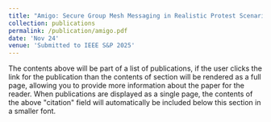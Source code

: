 ```yaml
---
title: "Amigo: Secure Group Mesh Messaging in Realistic Protest Scenarios"
collection: publications
permalink: /publication/amigo.pdf
date: 'Nov 24'
venue: 'Submitted to IEEE S&P 2025'
---
```


The contents above will be part of a list of publications, if the user clicks the link for the publication than the contents of section will be rendered as a full page, allowing you to provide more information about the paper for the reader. When publications are displayed as a single page, the contents of the above "citation" field will automatically be included below this section in a smaller font.
